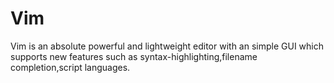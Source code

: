 <h1>Vim</h1>
<p>Vim is an absolute powerful and lightweight editor with an simple GUI which supports new features such as syntax-highlighting,filename completion,script languages.</p>
